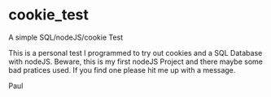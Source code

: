 # cookie_test
A simple SQL/nodeJS/cookie Test

This is a personal test I programmed to try out cookies and a SQL Database with nodeJS.
Beware, this is my first nodeJS Project and there maybe some bad pratices used. If you find one please hit me up with a message.

Paul
